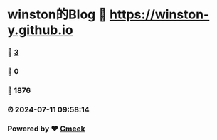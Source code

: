 # winston的Blog :link: https://winston-y.github.io 
### :page_facing_up: [3](https://winston-y.github.io/tag.html) 
### :speech_balloon: 0 
### :hibiscus: 1876 
### :alarm_clock: 2024-07-11 09:58:14 
### Powered by :heart: [Gmeek](https://github.com/Meekdai/Gmeek)
